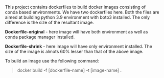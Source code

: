 This project contains dockerfiles to build docker images consisting of conda based environments. We have two dockerfiles here. Both the files are aimed at building python 3.9 environment with boto3 installed. The only difference is the size of the resultant image.

**Dockerfile-original**  - here image will have both environment as well as conda package manager installed.

**Dockerfile-shrink** - here image will have only environment installed. The size of the image is almots 60% lesser than that of the above image.

To build an image use the following command:

> docker build -f [dockerfile-name] -t [image-name] .
